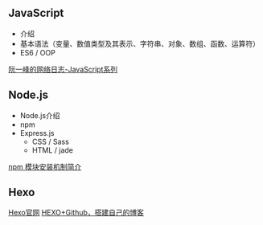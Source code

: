 
## JavaScript

- 介绍
- 基本语法（变量、数值类型及其表示、字符串、对象、数组、函数、运算符）
- ES6 / OOP

[阮一峰的网络日志-JavaScript系列](http://www.ruanyifeng.com/blog/javascript/)

## Node.js

- Node.js介绍
- npm
- Express.js
  - CSS / Sass
  - HTML / jade

[npm 模块安装机制简介](http://www.ruanyifeng.com/blog/2016/01/npm-install.html)

## Hexo

[Hexo官网](http://www.ruanyifeng.com/blog/javascript/)
[HEXO+Github，搭建自己的博客](http://leopardpan.github.io/2015/08/12/hexo/)


